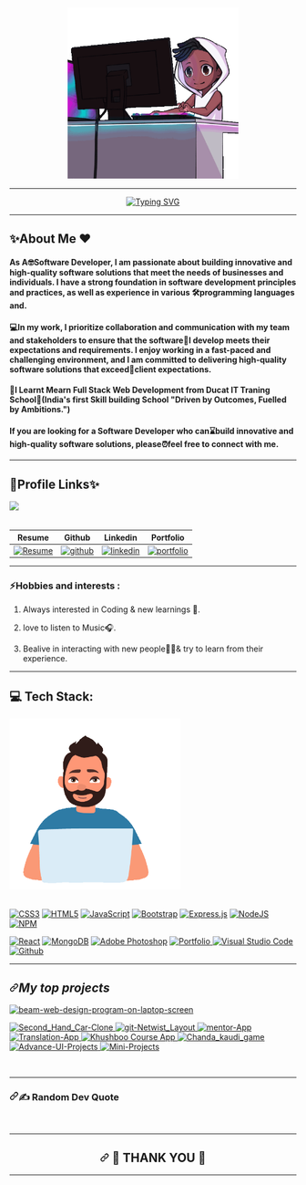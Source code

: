 <div class="data" align="center" dir="auto"><a herf="#"><img src="12.gif" alt="" height="300px"></a></div>
<hr>
</div>
<p align="center" dir="auto">
<a href="https://git.io/typing-svg"><img src="https://readme-typing-svg.herokuapp.com?font=Arial&weight=600&pause=1000&color=FF033E&random=false&width=435&lines=Hey+!+%F0%9F%91%8B+I+am+Vivek+Kumar+Tiwari+%F0%9F%A7%91%E2%80%8D%F0%9F%8E%93;I+am+a+%F0%9F%8E%93+Full-Stack+Web++Developer+%F0%9F%91%A8%F0%9F%8F%BB%E2%80%8D%F0%9F%92%BB;%F0%9F%A4%93+Curious+to+learn+new+things+%E2%9C%A8" alt="Typing SVG" /></a></p>
<hr>

<h2>✨About Me ❤️</h2>
<h4>As A🤓Software Developer, I am passionate about building innovative and high-quality software
                            solutions that meet the needs of businesses and individuals. I have a strong foundation in
                            software development principles and practices, as well as experience in various
                            🛠️programming languages and.</h4>
                            
<h4>💻In my work, I prioritize collaboration and
                            communication with my team and stakeholders to ensure that the software🌟I develop meets
                            their expectations and requirements. I enjoy working in a fast-paced and challenging
                            environment, and I am committed to delivering high-quality software solutions that
                            exceed📂client expectations.</h4>
                            
<h4>🏅I Learnt Mearn Full Stack Web Development from Ducat IT Traning School🏡(India's first Skill
                            building School "Driven by Outcomes, Fuelled by Ambitions.")</h4>

<h4>If you are looking for a Software Developer who can⌛build innovative and high-quality software
                            solutions, please⏰feel free to connect with me.</h4>
                            
<hr>

<h2>🔗Profile Links✨</h2>
<div class="data"><a herf="#"><img src="13.gif"></a></div>
</br>
<table>
<thead>
<tr>
<th>Resume</th>
<th>Github</th>
<th>Linkedin</th>
<th>Portfolio</th>
</tr>
</thead>
<tbody>
<tr>
  
<td><a href="https://drive.google.com/file/d/1BzqeRUd16u0EeRLvDhXvkdymE6pKdCQH/view?usp=sharing" rel="nofollow"><img src="https://camo.githubusercontent.com/ecec2d09307174c65fbb29de88e14c205b3542d6b545abbbf7eab48917663474/68747470733a2f2f696d672e736869656c64732e696f2f62616467652f6d795f526573756d652d4537353438303f7374796c653d666f722d7468652d6261646765266c6f676f3d6b6f2d6669266c6f676f436f6c6f723d7768697465" alt="Resume" data-canonical-src="https://img.shields.io/badge/my_Resume-E75480?style=for-the-badge&amp;logo=ko-fi&amp;logoColor=white" style="max-width: 100%;"></a></td>
  
<td><a href="https://github.com/vivek8620"><img src="https://camo.githubusercontent.com/f1636061f03c930ad93a3c1eb61633dce4d238b4b3017d33e17b897e58e6b82e/68747470733a2f2f696d672e736869656c64732e696f2f62616467652f6769746875622d3144413146323f7374796c653d666f722d7468652d6261646765266c6f676f3d676974687562266c6f676f436f6c6f723d7768697465" alt="github" data-canonical-src="https://img.shields.io/badge/github-1DA1F2?style=for-the-badge&amp;logo=github&amp;logoColor=white" style="max-width: 100%;"></a></td>
  
<td><a href="www.linkedin.com/in/vivek-tiwari-5ab4a4273" rel="nofollow"><img src="https://camo.githubusercontent.com/2b91ca452712585ded21c915eefcf36ea6d69716da98590a76308ab959b61807/68747470733a2f2f696d672e736869656c64732e696f2f62616467652f6c696e6b6564696e2d3041363643323f7374796c653d666f722d7468652d6261646765266c6f676f3d6c696e6b6564696e266c6f676f436f6c6f723d7768697465" alt="linkedin" data-canonical-src="https://img.shields.io/badge/linkedin-0A66C2?style=for-the-badge&amp;logo=linkedin&amp;logoColor=white" style="max-width: 100%;"></a></td>
  
<td><a href="https://github.com/vivek8620/Portfolio.git" rel="nofollow"><img src="https://camo.githubusercontent.com/0ae9c78f04926b91560d338a33b8a22c89b5e2c871ae2dcbd58a28bbeb478ef5/68747470733a2f2f696d672e736869656c64732e696f2f62616467652f6d795f706f7274666f6c696f2d3138413330333f7374796c653d666f722d7468652d6261646765266c6f676f3d696f6e6963266c6f676f436f6c6f723d7768697465" alt="portfolio" data-canonical-src="https://img.shields.io/badge/my_portfolio-18A303?style=for-the-badge&amp;logo=ionic&amp;logoColor=white" style="max-width: 100%;"></a></td>
</tr>
</tbody>
</table>
<hr>

<h3>⚡Hobbies and interests :</h3>
<ol dir="auto">
<li>
<p dir="auto">Always interested in Coding &amp; new learnings 💫.</p>
</li>
<li>
<p dir="auto">love to listen to Music🎧.</p>
</li>
<li>
<p dir="auto">Bealive in interacting with new people🫱🫲&amp; try to learn from their experience.</p>
</li>
</ol>
<hr>

<h2 dir="auto">💻 Tech Stack:</h2>
<div dir="auto"><a herf="#"><img src="15.gif" alt="" height="300px"></a></div>
</br>

<p dir="auto">
<a target="_blank" rel="noopener noreferrer nofollow" href="https://camo.githubusercontent.com/26c5573c32755d25305421d54badb7dc11105c583cf5cd69be709d8a125bb932/68747470733a2f2f696d672e736869656c64732e696f2f62616467652f637373332d2532333135373242362e7376673f7374796c653d706c6173746963266c6f676f3d63737333266c6f676f436f6c6f723d7768697465"><img src="https://camo.githubusercontent.com/26c5573c32755d25305421d54badb7dc11105c583cf5cd69be709d8a125bb932/68747470733a2f2f696d672e736869656c64732e696f2f62616467652f637373332d2532333135373242362e7376673f7374796c653d706c6173746963266c6f676f3d63737333266c6f676f436f6c6f723d7768697465" alt="CSS3" data-canonical-src="https://img.shields.io/badge/css3-%231572B6.svg?style=plastic&amp;logo=css3&amp;logoColor=white" style="max-width: 100%;"></a> <a target="_blank" rel="noopener noreferrer nofollow" href="https://camo.githubusercontent.com/7a56067a2e98b60d86017a8288360e5f56c7e7efdb25e73846474a8013c1d6b1/68747470733a2f2f696d672e736869656c64732e696f2f62616467652f68746d6c352d2532334533344632362e7376673f7374796c653d706c6173746963266c6f676f3d68746d6c35266c6f676f436f6c6f723d7768697465"><img src="https://camo.githubusercontent.com/7a56067a2e98b60d86017a8288360e5f56c7e7efdb25e73846474a8013c1d6b1/68747470733a2f2f696d672e736869656c64732e696f2f62616467652f68746d6c352d2532334533344632362e7376673f7374796c653d706c6173746963266c6f676f3d68746d6c35266c6f676f436f6c6f723d7768697465" alt="HTML5" data-canonical-src="https://img.shields.io/badge/html5-%23E34F26.svg?style=plastic&amp;logo=html5&amp;logoColor=white" style="max-width: 100%;"></a> <a target="_blank" rel="noopener noreferrer nofollow" href="https://camo.githubusercontent.com/dc85e28b97f0d1fd4b76ce7f5229a76c4894ecb7e0348d36866a5fc335924387/68747470733a2f2f696d672e736869656c64732e696f2f62616467652f6a6176617363726970742d2532333332333333302e7376673f7374796c653d706c6173746963266c6f676f3d6a617661736372697074266c6f676f436f6c6f723d253233463744463145"><img src="https://camo.githubusercontent.com/dc85e28b97f0d1fd4b76ce7f5229a76c4894ecb7e0348d36866a5fc335924387/68747470733a2f2f696d672e736869656c64732e696f2f62616467652f6a6176617363726970742d2532333332333333302e7376673f7374796c653d706c6173746963266c6f676f3d6a617661736372697074266c6f676f436f6c6f723d253233463744463145" alt="JavaScript" data-canonical-src="https://img.shields.io/badge/javascript-%23323330.svg?style=plastic&amp;logo=javascript&amp;logoColor=%23F7DF1E" style="max-width: 100%;"></a> <a target="_blank" rel="noopener noreferrer nofollow" href="https://camo.githubusercontent.com/52bd28dd3df9f37d74ee82015cdb46a52f1208337912ce1795cdf5ca5f37996f/68747470733a2f2f696d672e736869656c64732e696f2f62616467652f626f6f7473747261702d2532333536334437432e7376673f7374796c653d706c6173746963266c6f676f3d626f6f747374726170266c6f676f436f6c6f723d7768697465"><img src="https://camo.githubusercontent.com/52bd28dd3df9f37d74ee82015cdb46a52f1208337912ce1795cdf5ca5f37996f/68747470733a2f2f696d672e736869656c64732e696f2f62616467652f626f6f7473747261702d2532333536334437432e7376673f7374796c653d706c6173746963266c6f676f3d626f6f747374726170266c6f676f436f6c6f723d7768697465" alt="Bootstrap" data-canonical-src="https://img.shields.io/badge/bootstrap-%23563D7C.svg?style=plastic&amp;logo=bootstrap&amp;logoColor=white" style="max-width: 100%;"></a> <a target="_blank" rel="noopener noreferrer nofollow" href="https://camo.githubusercontent.com/f39c47dff11c780dc61f65656f8368a1091bd1824ef6280da4ad9b89acb3746e/68747470733a2f2f696d672e736869656c64732e696f2f62616467652f657870726573732e6a732d2532333430346435392e7376673f7374796c653d706c6173746963266c6f676f3d65787072657373266c6f676f436f6c6f723d253233363144414642"><img src="https://camo.githubusercontent.com/f39c47dff11c780dc61f65656f8368a1091bd1824ef6280da4ad9b89acb3746e/68747470733a2f2f696d672e736869656c64732e696f2f62616467652f657870726573732e6a732d2532333430346435392e7376673f7374796c653d706c6173746963266c6f676f3d65787072657373266c6f676f436f6c6f723d253233363144414642" alt="Express.js" data-canonical-src="https://img.shields.io/badge/express.js-%23404d59.svg?style=plastic&amp;logo=express&amp;logoColor=%2361DAFB" style="max-width: 100%;"></a> <a target="_blank" rel="noopener noreferrer nofollow" href="https://camo.githubusercontent.com/c1fefc236f890bbd0743fea4e144b83c191102a53faa5a9258756d4ab299b0d0/68747470733a2f2f696d672e736869656c64732e696f2f62616467652f6e6f64652e6a732d3644413535463f7374796c653d706c6173746963266c6f676f3d6e6f64652e6a73266c6f676f436f6c6f723d7768697465"><img src="https://camo.githubusercontent.com/c1fefc236f890bbd0743fea4e144b83c191102a53faa5a9258756d4ab299b0d0/68747470733a2f2f696d672e736869656c64732e696f2f62616467652f6e6f64652e6a732d3644413535463f7374796c653d706c6173746963266c6f676f3d6e6f64652e6a73266c6f676f436f6c6f723d7768697465" alt="NodeJS" data-canonical-src="https://img.shields.io/badge/node.js-6DA55F?style=plastic&amp;logo=node.js&amp;logoColor=white" style="max-width: 100%;"></a> <a target="_blank" rel="noopener noreferrer nofollow" href="https://camo.githubusercontent.com/413aeda13219cc99c241777722669eb0af33256536eb5da9e25c9a6d235bc5f8/68747470733a2f2f696d672e736869656c64732e696f2f62616467652f4e504d2d2532333030303030302e7376673f7374796c653d706c6173746963266c6f676f3d6e706d266c6f676f436f6c6f723d7768697465"><img src="https://camo.githubusercontent.com/413aeda13219cc99c241777722669eb0af33256536eb5da9e25c9a6d235bc5f8/68747470733a2f2f696d672e736869656c64732e696f2f62616467652f4e504d2d2532333030303030302e7376673f7374796c653d706c6173746963266c6f676f3d6e706d266c6f676f436f6c6f723d7768697465" alt="NPM" data-canonical-src="https://img.shields.io/badge/NPM-%23000000.svg?style=plastic&amp;logo=npm&amp;logoColor=white" style="max-width: 100%;"></a> 
  
  <a target="_blank" rel="noopener noreferrer nofollow" href="https://camo.githubusercontent.com/59817a5bb2c1434629cda07e794a417c76fca563e76200911f86360e60b41918/68747470733a2f2f696d672e736869656c64732e696f2f62616467652f72656163742d2532333230323332612e7376673f7374796c653d706c6173746963266c6f676f3d7265616374266c6f676f436f6c6f723d253233363144414642"><img src="https://camo.githubusercontent.com/59817a5bb2c1434629cda07e794a417c76fca563e76200911f86360e60b41918/68747470733a2f2f696d672e736869656c64732e696f2f62616467652f72656163742d2532333230323332612e7376673f7374796c653d706c6173746963266c6f676f3d7265616374266c6f676f436f6c6f723d253233363144414642" alt="React" data-canonical-src="https://img.shields.io/badge/react-%2320232a.svg?style=plastic&amp;logo=react&amp;logoColor=%2361DAFB" style="max-width: 100%;"></a> <a target="_blank" rel="noopener noreferrer nofollow" href="https://camo.githubusercontent.com/8b348309d4fd43b2aa79dce7ad1ed5c8547a64d7b380350cfc0e1ad1972890e5/68747470733a2f2f696d672e736869656c64732e696f2f62616467652f4d6f6e676f44422d2532333465613934622e7376673f7374796c653d706c6173746963266c6f676f3d6d6f6e676f6462266c6f676f436f6c6f723d7768697465"><img src="https://camo.githubusercontent.com/8b348309d4fd43b2aa79dce7ad1ed5c8547a64d7b380350cfc0e1ad1972890e5/68747470733a2f2f696d672e736869656c64732e696f2f62616467652f4d6f6e676f44422d2532333465613934622e7376673f7374796c653d706c6173746963266c6f676f3d6d6f6e676f6462266c6f676f436f6c6f723d7768697465" alt="MongoDB" data-canonical-src="https://img.shields.io/badge/MongoDB-%234ea94b.svg?style=plastic&amp;logo=mongodb&amp;logoColor=white" style="max-width: 100%;"></a> </a> <a target="_blank" rel="noopener noreferrer nofollow" href="https://camo.githubusercontent.com/81462093fa279e4246fc292a5a05fbc9218759c58828097be6efc7a70875a060/68747470733a2f2f696d672e736869656c64732e696f2f62616467652f61646f626570686f746f73686f702d2532333331413846462e7376673f7374796c653d706c6173746963266c6f676f3d61646f626570686f746f73686f70266c6f676f436f6c6f723d7768697465"><img src="https://camo.githubusercontent.com/81462093fa279e4246fc292a5a05fbc9218759c58828097be6efc7a70875a060/68747470733a2f2f696d672e736869656c64732e696f2f62616467652f61646f626570686f746f73686f702d2532333331413846462e7376673f7374796c653d706c6173746963266c6f676f3d61646f626570686f746f73686f70266c6f676f436f6c6f723d7768697465" alt="Adobe Photoshop" data-canonical-src="https://img.shields.io/badge/adobephotoshop-%2331A8FF.svg?style=plastic&amp;logo=adobephotoshop&amp;logoColor=white" style="max-width: 100%;"></a> </a> <a target="_blank" rel="noopener noreferrer nofollow" href="https://camo.githubusercontent.com/8006d7af1a1962ac4654a935aa222aaddc513179658b21c9e92106797d23de0a/68747470733a2f2f696d672e736869656c64732e696f2f62616467652f506f7274666f6c696f2d2532333030303030302e7376673f7374796c653d706c6173746963266c6f676f3d66697265666f78266c6f676f436f6c6f723d23464637313339"><img src="https://camo.githubusercontent.com/8006d7af1a1962ac4654a935aa222aaddc513179658b21c9e92106797d23de0a/68747470733a2f2f696d672e736869656c64732e696f2f62616467652f506f7274666f6c696f2d2532333030303030302e7376673f7374796c653d706c6173746963266c6f676f3d66697265666f78266c6f676f436f6c6f723d23464637313339" alt="Portfolio" data-canonical-src="https://img.shields.io/badge/Portfolio-%23000000.svg?style=plastic&amp;logo=firefox&amp;logoColor=#FF7139" style="max-width: 100%;"> <a target="_blank" rel="noopener noreferrer nofollow" href="https://camo.githubusercontent.com/abc9eb3abd5d2fddfbb1d99d8604a9fbf8b5c1155d208f14e6159266c8985b42/68747470733a2f2f696d672e736869656c64732e696f2f62616467652f56697375616c53747564696f436f64652d2532333030374143432e7376673f7374796c653d706c6173746963266c6f676f3d76697375616c73747564696f636f6465266c6f676f436f6c6f723d7768697465"><img src="https://camo.githubusercontent.com/abc9eb3abd5d2fddfbb1d99d8604a9fbf8b5c1155d208f14e6159266c8985b42/68747470733a2f2f696d672e736869656c64732e696f2f62616467652f56697375616c53747564696f436f64652d2532333030374143432e7376673f7374796c653d706c6173746963266c6f676f3d76697375616c73747564696f636f6465266c6f676f436f6c6f723d7768697465" alt="Visual Studio Code" data-canonical-src="https://img.shields.io/badge/VisualStudioCode-%23007ACC.svg?style=plastic&amp;logo=visualstudiocode&amp;logoColor=white" style="max-width: 100%;"></a> <a target="_blank" rel="noopener noreferrer nofollow" href="https://camo.githubusercontent.com/a2f07a76637462225733cb785f0f53e67246387cf6f7f86775392dce3b7b7767/68747470733a2f2f696d672e736869656c64732e696f2f62616467652f4769746875622d2532333030303030302e7376673f7374796c653d706c6173746963266c6f676f3d676974687562266c6f676f436f6c6f723d7768697465"><img src="https://camo.githubusercontent.com/a2f07a76637462225733cb785f0f53e67246387cf6f7f86775392dce3b7b7767/68747470733a2f2f696d672e736869656c64732e696f2f62616467652f4769746875622d2532333030303030302e7376673f7374796c653d706c6173746963266c6f676f3d676974687562266c6f676f436f6c6f723d7768697465" alt="Github" data-canonical-src="https://img.shields.io/badge/Github-%23000000.svg?style=plastic&amp;logo=github&amp;logoColor=white" style="max-width: 100%;"></a></p>

<hr>
<h2 dir="auto>Top Repositories 📂</h2>

<h2 dir="auto"><a id="user-content-my-top-projects" class="anchor" aria-hidden="true" tabindex="-1" href="#my-top-projects"><svg class="octicon octicon-link" viewBox="0 0 16 16" version="1.1" width="16" height="16" aria-hidden="true"><path d="m7.775 3.275 1.25-1.25a3.5 3.5 0 1 1 4.95 4.95l-2.5 2.5a3.5 3.5 0 0 1-4.95 0 .751.751 0 0 1 .018-1.042.751.751 0 0 1 1.042-.018 1.998 1.998 0 0 0 2.83 0l2.5-2.5a2.002 2.002 0 0 0-2.83-2.83l-1.25 1.25a.751.751 0 0 1-1.042-.018.751.751 0 0 1-.018-1.042Zm-4.69 9.64a1.998 1.998 0 0 0 2.83 0l1.25-1.25a.751.751 0 0 1 1.042.018.751.751 0 0 1 .018 1.042l-1.25 1.25a3.5 3.5 0 1 1-4.95-4.95l2.5-2.5a3.5 3.5 0 0 1 4.95 0 .751.751 0 0 1-.018 1.042.751.751 0 0 1-1.042.018 1.998 1.998 0 0 0-2.83 0l-2.5 2.5a1.998 1.998 0 0 0 0 2.83Z"></path></svg></a><i>My top projects</i></h2>
<p dir="auto"><a target="_blank" rel="noopener noreferrer" href="https://private-user-images.githubusercontent.com/107506646/277670661-434e9318-2e87-4645-b401-06dbe2cc0069.gif?jwt=eyJhbGciOiJIUzI1NiIsInR5cCI6IkpXVCJ9.eyJpc3MiOiJnaXRodWIuY29tIiwiYXVkIjoicmF3LmdpdGh1YnVzZXJjb250ZW50LmNvbSIsImtleSI6ImtleTUiLCJleHAiOjE3MDcyMDI4MTgsIm5iZiI6MTcwNzIwMjUxOCwicGF0aCI6Ii8xMDc1MDY2NDYvMjc3NjcwNjYxLTQzNGU5MzE4LTJlODctNDY0NS1iNDAxLTA2ZGJlMmNjMDA2OS5naWY_WC1BbXotQWxnb3JpdGhtPUFXUzQtSE1BQy1TSEEyNTYmWC1BbXotQ3JlZGVudGlhbD1BS0lBVkNPRFlMU0E1M1BRSzRaQSUyRjIwMjQwMjA2JTJGdXMtZWFzdC0xJTJGczMlMkZhd3M0X3JlcXVlc3QmWC1BbXotRGF0ZT0yMDI0MDIwNlQwNjU1MThaJlgtQW16LUV4cGlyZXM9MzAwJlgtQW16LVNpZ25hdHVyZT1jZGRiNjk3ODAxZDJjZmExYTU1ZjVjZjc2NTM3NDZkMjcxMGJiMmJlOTJkOGUxNzMwOWFkYjBlMjU2OWQzOWNjJlgtQW16LVNpZ25lZEhlYWRlcnM9aG9zdCZhY3Rvcl9pZD0wJmtleV9pZD0wJnJlcG9faWQ9MCJ9.zwKUxA0Wslnxw6Bz-k8p0exBjyPz-HEeaTYHXMRAbgQ"><img src="https://private-user-images.githubusercontent.com/107506646/277670661-434e9318-2e87-4645-b401-06dbe2cc0069.gif?jwt=eyJhbGciOiJIUzI1NiIsInR5cCI6IkpXVCJ9.eyJpc3MiOiJnaXRodWIuY29tIiwiYXVkIjoicmF3LmdpdGh1YnVzZXJjb250ZW50LmNvbSIsImtleSI6ImtleTUiLCJleHAiOjE3MDcyMDI4MTgsIm5iZiI6MTcwNzIwMjUxOCwicGF0aCI6Ii8xMDc1MDY2NDYvMjc3NjcwNjYxLTQzNGU5MzE4LTJlODctNDY0NS1iNDAxLTA2ZGJlMmNjMDA2OS5naWY_WC1BbXotQWxnb3JpdGhtPUFXUzQtSE1BQy1TSEEyNTYmWC1BbXotQ3JlZGVudGlhbD1BS0lBVkNPRFlMU0E1M1BRSzRaQSUyRjIwMjQwMjA2JTJGdXMtZWFzdC0xJTJGczMlMkZhd3M0X3JlcXVlc3QmWC1BbXotRGF0ZT0yMDI0MDIwNlQwNjU1MThaJlgtQW16LUV4cGlyZXM9MzAwJlgtQW16LVNpZ25hdHVyZT1jZGRiNjk3ODAxZDJjZmExYTU1ZjVjZjc2NTM3NDZkMjcxMGJiMmJlOTJkOGUxNzMwOWFkYjBlMjU2OWQzOWNjJlgtQW16LVNpZ25lZEhlYWRlcnM9aG9zdCZhY3Rvcl9pZD0wJmtleV9pZD0wJnJlcG9faWQ9MCJ9.zwKUxA0Wslnxw6Bz-k8p0exBjyPz-HEeaTYHXMRAbgQ" alt="beam-web-design-program-on-laptop-screen" data-animated-image="" style="max-width: 100%;"></a></p>
<p align="left" dir="auto">
    <a href="https://github.com/shikhu51197/UsedCarbuyAssign">
        <img src="https://camo.githubusercontent.com/f9be6b03a48d2459b9f96e03e0d2cff94cabca026ba973af8622c62eff3f2355/68747470733a2f2f696d672e736869656c64732e696f2f7374617469632f76313f7374796c653d666f722d7468652d6261646765266d6573736167653d5365636f6e645f48616e645f43617226636f6c6f723d303030303030266c6f676f3d4e696b65266c6f676f436f6c6f723d464646464646266c6162656c3d" alt="Second_Hand_Car-Clone" data-canonical-src="https://img.shields.io/static/v1?style=for-the-badge&amp;message=Second_Hand_Car&amp;color=000000&amp;logo=Nike&amp;logoColor=FFFFFF&amp;label=" style="max-width: 100%;">
    </a>
    <a href="https://github.com/shikhu51197/clonehome">
        <img src="https://camo.githubusercontent.com/80134b34cae1707169ac488fbb2f7dcdbcf1a6ae14b35c8cf8a3a7ec8a3001ec/68747470733a2f2f696d672e736869656c64732e696f2f7374617469632f76313f7374796c653d666f722d7468652d6261646765266d6573736167653d6769742d4e6574776973745f4c61796f757426636f6c6f723d314242393146266c6f676f3d746d7578266c6f676f436f6c6f723d464646464646266c6162656c3d" alt="git-Netwist_Layout" data-canonical-src="https://img.shields.io/static/v1?style=for-the-badge&amp;message=git-Netwist_Layout&amp;color=1BB91F&amp;logo=tmux&amp;logoColor=FFFFFF&amp;label=" style="max-width: 100%;">
    </a>
    <a href="https://github.com/shikhu51197/layoutassign">
        <img src="https://camo.githubusercontent.com/69317c3a77dd04b0164082e45b3de6222dbdca877be29f0f0b48dc2b6d9ed1b7/68747470733a2f2f696d672e736869656c64732e696f2f7374617469632f76313f7374796c653d666f722d7468652d6261646765266d6573736167653d4d656e746f722041707026636f6c6f723d464433413543266c6f676f3d686f746a6172266c6f676f436f6c6f723d464646464646266c6162656c3d" alt="mentor-App" data-canonical-src="https://img.shields.io/static/v1?style=for-the-badge&amp;message=Mentor App&amp;color=FD3A5C&amp;logo=hotjar&amp;logoColor=FFFFFF&amp;label=" style="max-width: 100%;">
    </a>
    <a href="https://github.com/shikhu51197/Communication_Bridge">
        <img src="https://camo.githubusercontent.com/a789dbcdd9b07a60092579d4b75b9d29c09a6790ccc2fc664ff5de6a5155a57d/68747470733a2f2f696d672e736869656c64732e696f2f7374617469632f76313f7374796c653d666f722d7468652d6261646765266d6573736167653d5472616e736c6174696f6e2041707026636f6c6f723d383430303130266c6f676f3d5369676e616c266c6f676f436f6c6f723d464646464646266c6162656c3d" alt="Translation-App" data-canonical-src="https://img.shields.io/static/v1?style=for-the-badge&amp;message=Translation App&amp;color=840010&amp;logo=Signal&amp;logoColor=FFFFFF&amp;label=" style="max-width: 100%;">
    </a>
    <a href="https://github.com/shikhu51197/Courseassign">
        <img src="https://camo.githubusercontent.com/7b38c1f66e1eb138827120de6a87821836bc7ecd291c450ad85d6641238817bd/68747470733a2f2f696d672e736869656c64732e696f2f7374617469632f76313f7374796c653d666f722d7468652d6261646765266d6573736167653d4b68757368626f6f20436f757273652041707026636f6c6f723d316137386634266c6f676f3d66616365626f6f6b266c6f676f436f6c6f723d464646464646266c6162656c3d" alt="Khushboo Course App" data-canonical-src="https://img.shields.io/static/v1?style=for-the-badge&amp;message=Khushboo Course App&amp;color=1a78f4&amp;logo=facebook&amp;logoColor=FFFFFF&amp;label=" style="max-width: 100%;">
    </a>
    <a href="https://github.com/shikhu51197/Chanda_kaudi_game">
        <img src="https://camo.githubusercontent.com/5d57d15ad622ae938980f3212231f36c02d9b60b1711077f3b6e71d677554e5d/68747470733a2f2f696d672e736869656c64732e696f2f7374617469632f76313f7374796c653d666f722d7468652d6261646765266d6573736167653d4368616e64615f6b617564695f67616d6526636f6c6f723d374131464132266c6f676f3d666f6f6470616e6461266c6f676f436f6c6f723d464646464646266c6162656c3d" alt="Chanda_kaudi_game" data-canonical-src="https://img.shields.io/static/v1?style=for-the-badge&amp;message=Chanda_kaudi_game&amp;color=7A1FA2&amp;logo=foodpanda&amp;logoColor=FFFFFF&amp;label=" style="max-width: 100%;">
    </a>
    <a href="https://github.com/shikhu51197/Advance-UI-Projects">
        <img src="https://camo.githubusercontent.com/5a249340644c36c1de25edfc30720917b862f629289937a3e4c0f585112a1e0a/68747470733a2f2f696d672e736869656c64732e696f2f7374617469632f76313f7374796c653d666f722d7468652d6261646765266d6573736167653d416476616e63652d55492d50726f6a6563747326636f6c6f723d453630303132266c6f676f3d737461646961266c6f676f436f6c6f723d464646464646266c6162656c3d" alt="Advance-UI-Projects" data-canonical-src="https://img.shields.io/static/v1?style=for-the-badge&amp;message=Advance-UI-Projects&amp;color=E60012&amp;logo=stadia&amp;logoColor=FFFFFF&amp;label=" style="max-width: 100%;">
    </a>
    <a href="https://github.com/shikhu51197/Mini-Projects">
        <img src="https://camo.githubusercontent.com/2ed4cd581068f01a5f77968d23d57974c6c0064d459b40bd840febb181491665/68747470733a2f2f696d672e736869656c64732e696f2f7374617469632f76313f7374796c653d666f722d7468652d6261646765266d6573736167653d4d696e692d50726f6a6563747326636f6c6f723d303030303030266c6f676f3d416469646173266c6f676f436f6c6f723d464646464646266c6162656c3d" alt="Mini-Projects" data-canonical-src="https://img.shields.io/static/v1?style=for-the-badge&amp;message=Mini-Projects&amp;color=000000&amp;logo=Adidas&amp;logoColor=FFFFFF&amp;label=" style="max-width: 100%;">
    </a>
</p>
<br>


<hr>
<h3 dir="auto"><a id="user-content-️-random-dev-quote" class="anchor" aria-hidden="true" tabindex="-1" href="#️-random-dev-quote"><svg class="octicon octicon-link" viewBox="0 0 16 16" version="1.1" width="16" height="16" aria-hidden="true"><path d="m7.775 3.275 1.25-1.25a3.5 3.5 0 1 1 4.95 4.95l-2.5 2.5a3.5 3.5 0 0 1-4.95 0 .751.751 0 0 1 .018-1.042.751.751 0 0 1 1.042-.018 1.998 1.998 0 0 0 2.83 0l2.5-2.5a2.002 2.002 0 0 0-2.83-2.83l-1.25 1.25a.751.751 0 0 1-1.042-.018.751.751 0 0 1-.018-1.042Zm-4.69 9.64a1.998 1.998 0 0 0 2.83 0l1.25-1.25a.751.751 0 0 1 1.042.018.751.751 0 0 1 .018 1.042l-1.25 1.25a3.5 3.5 0 1 1-4.95-4.95l2.5-2.5a3.5 3.5 0 0 1 4.95 0 .751.751 0 0 1-.018 1.042.751.751 0 0 1-1.042.018 1.998 1.998 0 0 0-2.83 0l-2.5 2.5a1.998 1.998 0 0 0 0 2.83Z"></path></svg></a>✍️ Random Dev Quote</h3>
<p dir="auto"><a target="_blank" rel="noopener noreferrer nofollow" href="https://camo.githubusercontent.com/514a316f55ee7423454e2bc9fd9dd323b8d553be0d6a6fee9e0da733d0549c08/68747470733a2f2f71756f7465732d6769746875622d726561646d652e76657263656c2e6170702f6170693f747970653d7665746963616c267468656d653d7261646963616c"><img src="https://camo.githubusercontent.com/514a316f55ee7423454e2bc9fd9dd323b8d553be0d6a6fee9e0da733d0549c08/68747470733a2f2f71756f7465732d6769746875622d726561646d652e76657263656c2e6170702f6170693f747970653d7665746963616c267468656d653d7261646963616c" alt="" data-canonical-src="https://quotes-github-readme.vercel.app/api?type=vetical&amp;theme=radical" style="max-width: 100%;"></a></p>


<hr>
<h2 align="center" dir="auto"><a id="user-content--thank-you-" class="anchor" aria-hidden="true" tabindex="-1" href="#-thank-you-"><svg class="octicon octicon-link" viewBox="0 0 16 16" version="1.1" width="16" height="16" aria-hidden="true"><path d="m7.775 3.275 1.25-1.25a3.5 3.5 0 1 1 4.95 4.95l-2.5 2.5a3.5 3.5 0 0 1-4.95 0 .751.751 0 0 1 .018-1.042.751.751 0 0 1 1.042-.018 1.998 1.998 0 0 0 2.83 0l2.5-2.5a2.002 2.002 0 0 0-2.83-2.83l-1.25 1.25a.751.751 0 0 1-1.042-.018.751.751 0 0 1-.018-1.042Zm-4.69 9.64a1.998 1.998 0 0 0 2.83 0l1.25-1.25a.751.751 0 0 1 1.042.018.751.751 0 0 1 .018 1.042l-1.25 1.25a3.5 3.5 0 1 1-4.95-4.95l2.5-2.5a3.5 3.5 0 0 1 4.95 0 .751.751 0 0 1-.018 1.042.751.751 0 0 1-1.042.018 1.998 1.998 0 0 0-2.83 0l-2.5 2.5a1.998 1.998 0 0 0 0 2.83Z"></path></svg></a>
🙂 THANK YOU 🙂
</h2>	
<hr>

    


